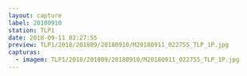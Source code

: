 ```yaml
---
layout: capture
label: 20180910
station: TLP1
date: 2018-09-11 02:27:55
preview: TLP1/2018/201809/20180910/M20180911_022755_TLP_1P.jpg
capturas:
  - imagem: TLP1/2018/201809/20180910/M20180911_022755_TLP_1P.jpg
---
```

